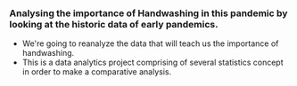 ### Analysing the importance of Handwashing in this pandemic by looking at the historic data of early pandemics.
-  We're going to reanalyze the data that will teach us the importance of handwashing.
-  This is a data analytics project comprising of several statistics concept in order to make a comparative analysis.
